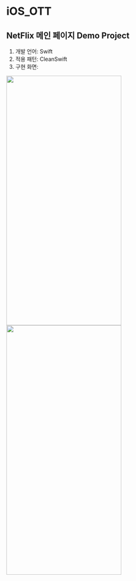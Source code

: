 # iOS_OTT

## NetFlix 메인 페이지 Demo Project  

1. 개발 언어: Swift 
2. 적용 패턴: CleanSwift
3. 구현 화면: 
<img src="https://user-images.githubusercontent.com/69079698/230751825-a533e8c3-5b01-487b-b3b3-7c6f4e5638f7.jpeg"  width="300" height="649.998">
<img src="[https://user-images.githubusercontent.com/69079698/230751825-a533e8c3-5b01-487b-b3b3-7c6f4e5638f7.jpeg](https://user-images.githubusercontent.com/69079698/230752067-641d2a6b-6ff9-4597-8de6-be0252b9ef5d.jpeg)"  width="300" height="649.998">



